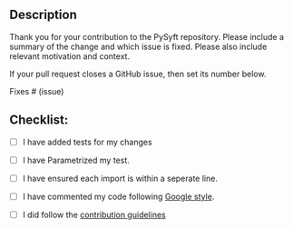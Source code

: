 ## Description

Thank you for your contribution to the PySyft repository.
Please include a summary of the change and which issue is fixed. Please also include relevant motivation and context.

If your pull request closes a GitHub issue, then set its number below.

Fixes # (issue)


## Checklist:

* [ ] I have added tests for my changes

* [ ] I have Parametrized my test.

* [ ] I have ensured each import is within a seperate line. 

* [ ] I have commented my code following [Google style](https://sphinxcontrib-napoleon.readthedocs.io/en/latest/example_google.html).

* [ ] I did follow the [contribution guidelines](https://github.com/OpenMined/PySyft/blob/master/CONTRIBUTING.md)
